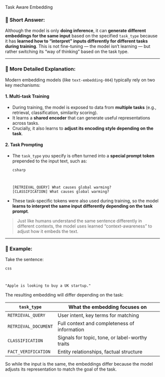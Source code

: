 Task Aware Embedding

### 🌟 Short Answer:

Although the model is only **doing inference**, it can **generate different embeddings for the same input** based on the specified `task_type` because it has **learned how to “interpret” inputs differently for different tasks during training**. This is not fine-tuning — the model isn’t learning — but rather switching its “way of thinking” based on the task type.

------

### 🧠 More Detailed Explanation:

Modern embedding models (like `text-embedding-004`) typically rely on two key mechanisms:

#### 1. **Multi-task Training**

- During training, the model is exposed to data from **multiple tasks** (e.g., retrieval, classification, similarity scoring).
- It learns a **shared encoder** that can generate useful representations across tasks.
- Crucially, it also learns to **adjust its encoding style depending on the task**.

#### 2. **Task Prompting**

- The `task_type` you specify is often turned into a **special prompt token** prepended to the input text, such as:

  ```
  csharp
  
  
  
  [RETRIEVAL_QUERY] What causes global warming?
  [CLASSIFICATION] What causes global warming?
  ```

- These task-specific tokens were also used during training, so the model **learns to interpret the same input differently depending on the task prompt**.

> Just like humans understand the same sentence differently in different contexts, the model uses learned “context-awareness” to adjust how it embeds the text.

------

### 🧪 Example:

Take the sentence:

```
css



"Apple is looking to buy a UK startup."
```

The resulting embedding will differ depending on the task:

| `task_type`          | What the embedding focuses on                   |
| -------------------- | ----------------------------------------------- |
| `RETRIEVAL_QUERY`    | User intent, key terms for matching             |
| `RETRIEVAL_DOCUMENT` | Full context and completeness of information    |
| `CLASSIFICATION`     | Signals for topic, tone, or label-worthy traits |
| `FACT_VERIFICATION`  | Entity relationships, factual structure         |

So while the input is the same, the embeddings differ because the model adjusts its representation to match the goal of the task.